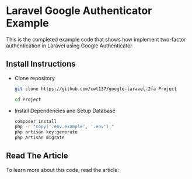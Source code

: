 # Laravel Google Authenticator Example

This is the completed example code that shows how implement two-factor authentication in Laravel using Google Authenticator

## Install Instructions

* Clone repository

    ```bash
    git clone https://github.com/cwt137/google-laravel-2fa Project
    ```

    ```bash
    cd Project
    ```


* Install Dependencies and Setup Database

    ```bash
    composer install
    php -r "copy('.env.example', '.env');"
    php artisan key:generate
    php artisan migrate
    ```

## Read The Article

To learn more about this code, read the article:

